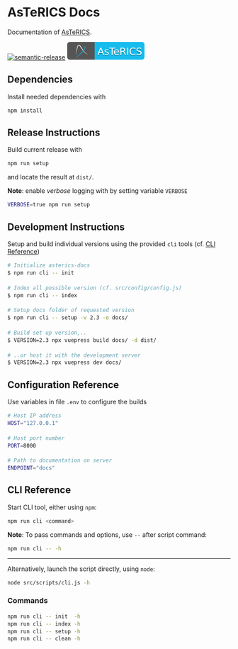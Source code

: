 # AsTeRICS Docs

Documentation of [AsTeRICS](https://github.com/asterics/AsTeRICS.git).

[![semantic-release](https://img.shields.io/badge/%20%20%F0%9F%93%A6%F0%9F%9A%80-semantic--release-e10079.svg)](https://github.com/semantic-release/semantic-release)
[![AsTeRICS](https://raw.githubusercontent.com/asterics/asterics-docs/store/badge/asterics-badge.svg)](https://github.com/asterics/AsTeRICS)



## Dependencies

Install needed dependencies with

```bash
npm install
```

## Release Instructions

Build current release with

```bash
npm run setup
```

and locate the result at  `dist/`.

**Note**: enable _verbose_ logging with by setting variable `VERBOSE`

```bash
VERBOSE=true npm run setup
```

## Development Instructions

Setup and build individual versions using the provided `cli` tools (cf. [CLI Reference](#CLI-Reference))

```bash
# Initialize asterics-docs
$ npm run cli -- init

# Index all possible version (cf. src/config/config.js)
$ npm run cli -- index

# Setup docs folder of requested version
$ npm run cli -- setup -v 2.3 -o docs/

# Build set up version,..
$ VERSION=2.3 npx vuepress build docs/ -d dist/

# ..or host it with the development server
$ VERSION=2.3 npx vuepress dev docs/
```

## Configuration Reference

Use variables in file `.env` to configure the builds

```bash
# Host IP address
HOST="127.0.0.1"

# Host port number
PORT=8000

# Path to documentation on server
ENDPOINT="docs"
```

## CLI Reference

Start CLI tool, either using `npm`:

```bash
npm run cli <command>
```

**Note**: To pass commands and options, use `--` after script command:

```bash
npm run cli -- -h
```

---

Alternatively, launch the script directly, using `node`:

```bash
node src/scripts/cli.js -h
```

### Commands

```bash
npm run cli -- init  -h
npm run cli -- index -h
npm run cli -- setup -h
npm run cli -- clean -h
```